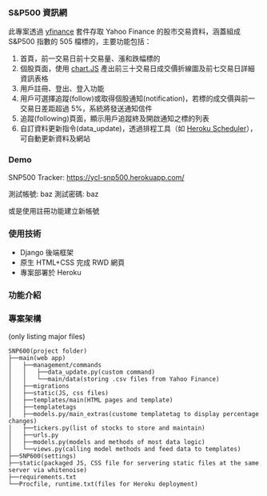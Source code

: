 ### S&P500 資訊網 ###

此專案透過 [yfinance](https://pypi.org/project/yfinance/) 套件存取 Yahoo Finance 的股市交易資料，涵蓋組成 S&P500 指數的 505 檔標的，主要功能包括：
1. 首頁，前一交易日前十交易量、漲和跌幅標的
2. 個股頁面，使用 [chart.JS](https://www.chartjs.org/) 產出前三十交易日成交價折線圖及前七交易日詳細資訊表格
3. 用戶註冊、登出、登入功能
4. 用戶可選擇追蹤(follow)或取得個股通知(notification)，若標的成交價與前一交易日差距超過 5%，系統將發送通知信件
5. 追蹤(following)頁面，顯示用戶追蹤終及開啟通知之標的列表
6. 自訂資料更新指令(data_update)，透過排程工具（如 [Heroku Scheduler](https://elements.heroku.com/addons/scheduler)），可自動更新資料及網站

### Demo ###
SNP500 Tracker: https://ycl-snp500.herokuapp.com/

測試帳號: baz
測試密碼: baz

或是使用註冊功能建立新帳號

### 使用技術 ### 
- Django 後端框架
- 原生 HTML+CSS 完成 RWD 網頁
- 專案部署於 Heroku

### 功能介紹 ### 

### 專案架構 ### 
(only listing major files)
```
SNP600(project folder)   
├──main(web app)  
│   ├──management/commands  
│   │   ├──data_update.py(custom command)  
│   │   └──main/data(storing .csv files from Yahoo Finance)  
│   ├──migrations  
│   ├──static(JS, css files)  
│   ├──templates/main(HTML pages and template)  
│   ├──templatetags  
│   ├──models.py/main_extras(custome templatetag to display percentage changes)  
│   ├──tickers.py(list of stocks to store and maintain)  
│   ├──urls.py  
│   ├──models.py(models and methods of most data logic)  
│   └──views.py(calling model methods and feed data to templates)  
├──SNP600(settings)  
├──static(packaged JS, CSS file for servering static files at the same server via whitenoise)  
├──requirements.txt  
└──Procfile, runtime.txt(files for Heroku deployment)  
```